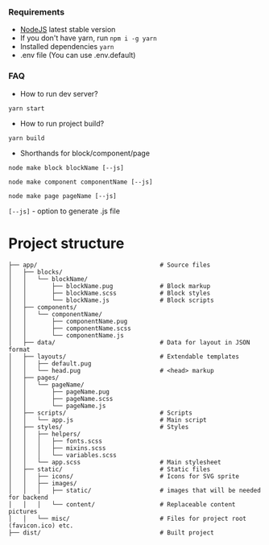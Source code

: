 ### Requirements

+ [NodeJS](https://nodejs.org/) latest stable version
+ If you don't have yarn, run `npm i -g yarn`
+ Installed dependencies `yarn`
+ .env file (You can use .env.default)

### FAQ

+ How to run dev server?

`yarn start`

+ How to run project build?

`yarn build`

+ Shorthands for block/component/page

`node make block blockName [--js]`

`node make component componentName [--js]`

`node make page pageName [--js]`

`[--js]` - option to generate .js file

# Project structure

```
├── app/                                  # Source files
│   ├── blocks/
│   │   └── blockName/
│   │       ├── blockName.pug             # Block markup
│   │       ├── blockName.scss            # Block styles
│   │       └── blockName.js              # Block scripts
│   ├── components/
│   │   └── componentName/
│   │       ├── componentName.pug
│   │       ├── componentName.scss
│   │       └── componentName.js
│   ├── data/                             # Data for layout in JSON format
│   ├── layouts/                          # Extendable templates
│   │   ├── default.pug
│   │   └── head.pug                      # <head> markup
│   ├── pages/
│   │   └── pageName/
│   │       ├── pageName.pug
│   │       ├── pageName.scss
│   │       └── pageName.js
│   ├── scripts/                          # Scripts
│   │   └── app.js                        # Main script
│   ├── styles/                           # Styles
│   │   ├── helpers/
│   │   │   ├── fonts.scss
│   │   │   ├── mixins.scss
│   │   │   └── variables.scss
│   │   └── app.scss                      # Main stylesheet
│   ├── static/                           # Static files
│   │   ├── icons/                        # Icons for SVG sprite
│   │   ├── images/
│   │   │   ├── static/                   # images that will be needed for backend
│   │   │   └── content/                  # Replaceable content pictures
│   │   └── misc/                         # Files for project root (favicon.ico) etc.
├── dist/                                 # Built project
```
